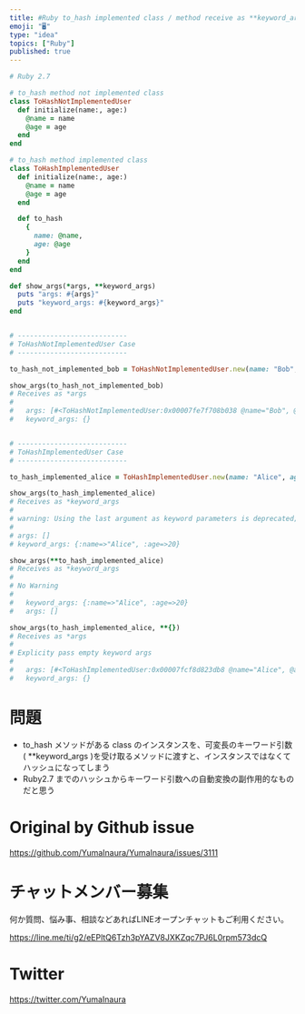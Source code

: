 ```yaml
---
title: #Ruby to_hash implemented class / method receive as **keyword_args / C
emoji: "🖥"
type: "idea"
topics: ["Ruby"]
published: true
---
```


```rb
# Ruby 2.7

# to_hash method not implemented class
class ToHashNotImplementedUser
  def initialize(name:, age:)
    @name = name
    @age = age
  end
end

# to_hash method implemented class
class ToHashImplementedUser
  def initialize(name:, age:)
    @name = name
    @age = age
  end

  def to_hash
    {
      name: @name,
      age: @age
    }
  end
end

def show_args(*args, **keyword_args)
  puts "args: #{args}"
  puts "keyword_args: #{keyword_args}"
end


# ---------------------------
# ToHashNotImplementedUser Case
# ---------------------------

to_hash_not_implemented_bob = ToHashNotImplementedUser.new(name: "Bob", age: 30)

show_args(to_hash_not_implemented_bob)
# Receives as *args
#
#   args: [#<ToHashNotImplementedUser:0x00007fe7f708b038 @name="Bob", @age=30>]
#   keyword_args: {}


# ---------------------------
# ToHashImplementedUser Case
# ---------------------------

to_hash_implemented_alice = ToHashImplementedUser.new(name: "Alice", age: 20)

show_args(to_hash_implemented_alice)
# Receives as *keyword_args
#
# warning: Using the last argument as keyword parameters is deprecated; maybe ** should be added to the call
#
# args: []
# keyword_args: {:name=>"Alice", :age=>20}

show_args(**to_hash_implemented_alice)
# Receives as *keyword_args
#
# No Warning
#
#   keyword_args: {:name=>"Alice", :age=>20}
#   args: []

show_args(to_hash_implemented_alice, **{})
# Receives as *args
#
# Explicity pass empty keyword args
#
#   args: [#<ToHashImplementedUser:0x00007fcf8d823db8 @name="Alice", @age=20>]
#   keyword_args: {}
```

# 問題

- to_hash メソッドがある class のインスタンスを、可変長のキーワード引数 ( **keyword_args )を受け取るメソッドに渡すと、インスタンスではなくてハッシュになってしまう
- Ruby2.7 までのハッシュからキーワード引数への自動変換の副作用的なものだと思う


# Original by Github issue

https://github.com/YumaInaura/YumaInaura/issues/3111











<!-- Update From Qiita API -->

# チャットメンバー募集


何か質問、悩み事、相談などあればLINEオープンチャットもご利用ください。

https://line.me/ti/g2/eEPltQ6Tzh3pYAZV8JXKZqc7PJ6L0rpm573dcQ





# Twitter


https://twitter.com/YumaInaura


<!-- Update From Qiita API -->


